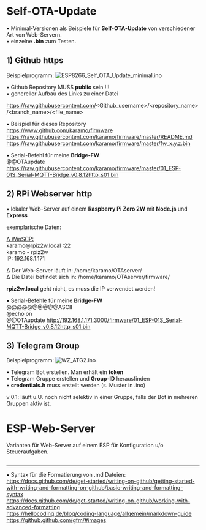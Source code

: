 # Self-OTA-Update
• Minimal-Versionen als Beispiele für **Self-OTA-Update** von verschiedener Art von Web-Servern.  
• einzelne **.bin** zum Testen.

## 1) Github https
Beispielprogramm: ![ESP8266_Self_OTA_Update_minimal.ino](ESP8266_Self_OTA_Update_minimal.ino)

• Github Repository MUSS **public** sein !!!  
• genereller Aufbau des Links zu einer Datei

https://raw.githubusercontent.com/<Github_username>/<repository_name>/<branch_name>/<file_name>

• Beispiel für dieses Repository  
https://www.github.com/karamo/firmware  
https://raw.githubusercontent.com/karamo/firmware/master/README.md  
https://raw.githubusercontent.com/karamo/firmware/master/fw_x.y.z.bin

• Serial-Befehl für meine **Bridge-FW**  
@@OTAupdate https://raw.githubusercontent.com/karamo/firmware/master/01_ESP-01S_Serial-MQTT-Bridge_v0.8.12http_s01.bin

## 2) RPi Webserver http
• lokaler Web-Server auf einem **Raspberry Pi Zero 2W** mit **Node.js** und **Express**

exemplarische Daten:  

<ins>∆ WinSCP:</ins>  
karamo@rpiz2w.local :22  
karamo - rpiz2w  
IP: 192.168.1.171

∆ Der Web-Server läuft in: /home/karamo/OTAserver/  
∆ Die Datei befindet sich in: /home/karamo/OTAserver/firmware/

**rpiz2w.local** geht nicht, es muss die IP verwendet werden!

• Serial-Befehle für meine **Bridge-FW**  
@@@@@@@@@@ASCII  
@echo on  
@@OTAupdate http://192.168.1.171:3000/firmware/01_ESP-01S_Serial-MQTT-Bridge_v0.8.12http_s01.bin 

## 3) Telegram Group
Beispielprogramm: ![WZ_ATG2.ino](WZ_ATG2.ino)

• Telegram Bot erstellen. Man erhält ein **token**  
• Telegram Gruppe erstellen und **Group-ID** herausfinden  
• **credentials.h** muss erstellt werden (s. Muster in .ino)

v 0.1: läuft u.U. noch nicht selektiv in einer Gruppe, falls der Bot in mehreren Gruppen aktiv ist.

# ESP-Web-Server
Varianten für Web-Server auf einem ESP für Konfiguration u/o Steueraufgaben.

![]()

________________________________________________
• Syntax für die Formatierung von .md Dateien:  
https://docs.github.com/de/get-started/writing-on-github/getting-started-with-writing-and-formatting-on-github/basic-writing-and-formatting-syntax  
https://docs.github.com/de/get-started/writing-on-github/working-with-advanced-formatting  
https://hellocoding.de/blog/coding-language/allgemein/markdown-guide  
https://github.github.com/gfm/#images  

